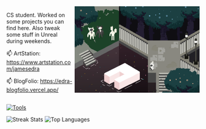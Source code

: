 <img align="right" height="225" src="https://raw.githubusercontent.com/jamesedra/blog-portfolio/master/public/images/design-concept.PNG" alt="pixel-art"/>

CS student. Worked on some projects you can find here. Also tweak some stuff in Unreal during weekends.

📫 ArtStation: https://www.artstation.com/jamesedra

📫 BlogFolio: https://edra-blogfolio.vercel.app/

##

[![Tools](https://skillicons.dev/icons?i=unreal,cpp,py,blender&theme=dark)](https://skillicons.dev)

<p>
  <img src="https://github-readme-streak-stats.herokuapp.com/?user=jamesedra&theme=dark&hide_border=false" height="150" alt="Streak Stats">
  <img src="https://github-readme-stats.vercel.app/api/top-langs/?username=jamesedra&theme=dark&hide_border=false&include_all_commits=false&count_private=false&layout=compact" height="150" alt="Top Languages">
</p>
<!--
**jamesedra/jamesedra** is a ✨ _special_ ✨ repository because its `README.md` (this file) appears on your GitHub profile.

Here are some ideas to get you started:

- 🔭 I’m currently working on ...
- 🌱 I’m currently learning ...
- 👯 I’m looking to collaborate on ...
- 🤔 I’m looking for help with ...
- 💬 Ask me about ...
- 📫 How to reach me: ...
- 😄 Pronouns: ...
- ⚡ Fun fact: ...
-->
